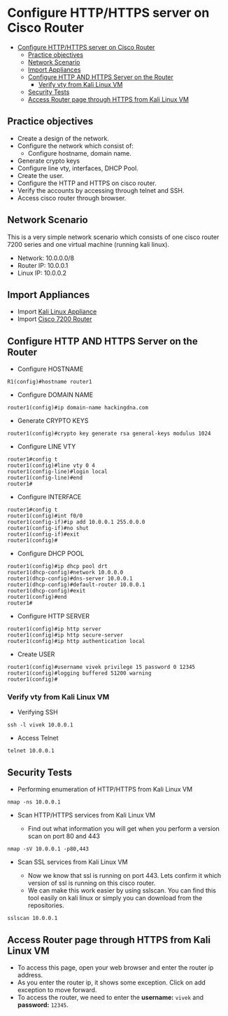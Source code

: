 # Configure HTTP/HTTPS server on Cisco Router

- [Configure HTTP/HTTPS server on Cisco Router](#configure-httphttps-server-on-cisco-router)
  - [Practice objectives](#practice-objectives)
  - [Network Scenario](#network-scenario)
  - [Import Appliances](#import-appliances)
  - [Configure HTTP AND HTTPS Server on the Router](#configure-http-and-https-server-on-the-router)
    - [Verify vty from Kali Linux VM](#verify-vty-from-kali-linux-vm)
  - [Security Tests](#security-tests)
  - [Access Router page through HTTPS from Kali Linux VM](#access-router-page-through-https-from-kali-linux-vm)

## Practice objectives

- Create a design of the network.
- Configure the network which consist of:
  - Configure hostname, domain name.
- Generate crypto keys
- Configure line vty, interfaces, DHCP Pool.
- Create the user.
- Configure the HTTP and HTTPS on cisco router.
- Verify the accounts by accessing through telnet and SSH.
- Access cisco router through browser.

## Network Scenario

This is a very simple network scenario which consists of one cisco router 7200 series and one virtual machine (running kali linux).

- Network: 10.0.0.0/8
- Router IP: 10.0.0.1
- Linux IP: 10.0.0.2

## Import Appliances

- Import [Kali Linux Appliance](../../utils/appliances/kali-linux.gns3a)
- Import [Cisco 7200 Router](../../utils/appliances/cisco-7200.gns3a)

## Configure HTTP AND HTTPS Server on the Router

- Configure HOSTNAME 

```console
R1(config)#hostname router1
```

- Configure DOMAIN NAME 

```console
router1(config)#ip domain-name hackingdna.com
```

- Generate CRYPTO KEYS 

```console
router1(config)#crypto key generate rsa general-keys modulus 1024
```

- Configure LINE VTY 

```console
router1#config t
router1(config)#line vty 0 4
router1(config-line)#login local
router1(config-line)#end
router1#
```

- Configure INTERFACE 

```console
router1#config t
router1(config)#int f0/0
router1(config-if)#ip add 10.0.0.1 255.0.0.0
router1(config-if)#no shut
router1(config-if)#exit
router1(config)#
```

- Configure DHCP POOL 

```console
router1(config)#ip dhcp pool drt
router1(dhcp-config)#network 10.0.0.0
router1(dhcp-config)#dns-server 10.0.0.1
router1(dhcp-config)#default-router 10.0.0.1
router1(dhcp-config)#exit
router1(config)#end
router1#
```

- Configure HTTP SERVER 

```console
router1(config)#ip http server
router1(config)#ip http secure-server
router1(config)#ip http authentication local
```

- Create USER

```console
router1(config)#username vivek privilege 15 password 0 12345
router1(config)#logging buffered 51200 warning
router1(config)#
```

### Verify vty from Kali Linux VM

- Verifying SSH

```console
ssh -l vivek 10.0.0.1
```

- Access Telnet

```console
telnet 10.0.0.1
```

## Security Tests

- Performing enumeration of HTTP/HTTPS from Kali Linux VM

```console
nmap -ns 10.0.0.1
```

- Scan HTTP/HTTPS services from Kali Linux VM

  - Find out what information you will get when you perform a version scan on port 80 and 443

```console
nmap -sV 10.0.0.1 -p80,443
```

- Scan SSL services from Kali Linux VM

  - Now we know that ssl is running on port 443. Lets confirm it which version of ssl is running on this cisco router.
  - We can make this work easier by using sslscan. You can find this tool easily on kali linux or simply you can download from the repositories.

```console
sslscan 10.0.0.1
```

## Access Router page through HTTPS from Kali Linux VM

- To access this page, open your web browser and enter the router ip address.
- As you enter the router ip, it shows some exception. Click on add exception to move forward.
- To access the router, we need to enter the **username:** `vivek` and **password:** `12345`.
